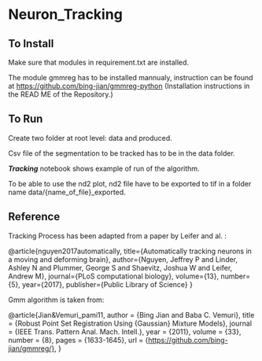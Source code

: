 # Neuron_Tracking

## To Install

Make sure that modules in requirement.txt are installed.

The module gmmreg has to be installed mannualy, instruction can be found at https://github.com/bing-jian/gmmreg-python (Installation instructions in the READ ME of the Repository.)

## To Run

Create two folder at root level: data and produced. 

Csv file of the segmentation to be tracked has to be in the data folder.

***Tracking*** notebook shows example of run of the algorithm. 

To be able to use the nd2 plot, nd2 file have to be exported to tif in a folder name data/{name_of_file}\_exported.
## Reference
Tracking Process has been adapted from a paper by Leifer and al. :

@article{nguyen2017automatically,
  title={Automatically tracking neurons in a moving and deforming brain},
  author={Nguyen, Jeffrey P and Linder, Ashley N and Plummer, George S and Shaevitz, Joshua W and Leifer, Andrew M},
  journal={PLoS computational biology},
  volume={13},
  number={5},
  year={2017},
  publisher={Public Library of Science}
}

Gmm algorithm is taken from: 

@article{Jian&Vemuri_pami11,
  author  = {Bing Jian and Baba C. Vemuri},
  title   = {Robust Point Set Registration Using {Gaussian} Mixture Models},
  journal = {IEEE Trans. Pattern Anal. Mach. Intell.},
  year = {2011},
  volume = {33},
  number = {8},
  pages = {1633-1645},
  url = {https://github.com/bing-jian/gmmreg/},
}
